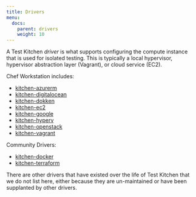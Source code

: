 ```yaml
---
title: Drivers
menu:
  docs:
    parent: drivers
    weight: 10
---
```


A Test Kitchen *driver* is what supports configuring the compute instance that is used for isolated testing. This is typically a local hypervisor, hypervisor abstraction layer (Vagrant), or cloud service (EC2).

Chef Workstation includes:

* [kitchen-azurerm](https://github.com/test-kitchen/kitchen-azurerm)
* [kitchen-digitalocean](https://github.com/test-kitchen/kitchen-digitalocean)
* [kitchen-dokken](https://github.com/test-kitchen/kitchen-dokken)
* [kitchen-ec2](https://github.com/test-kitchen/kitchen-ec2)
* [kitchen-google](https://github.com/test-kitchen/kitchen-google)
* [kitchen-hyperv](https://github.com/test-kitchen/kitchen-hyperv)
* [kitchen-openstack](https://github.com/test-kitchen/kitchen-openstack)
* [kitchen-vagrant](https://github.com/test-kitchen/kitchen-vagrant)

Community Drivers:

* [kitchen-docker](https://github.com/test-kitchen/kitchen-docker)
* [kitchen-terraform](https://github.com/newcontext-oss/kitchen-terraform)

There are other drivers that have existed over the life of Test Kitchen that we do not list here, either because they are un-maintained or have been supplanted by other drivers.
